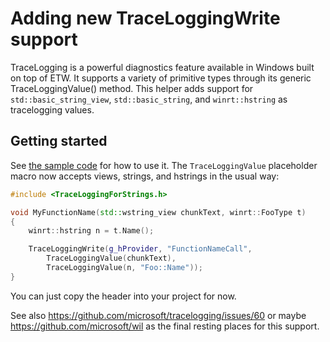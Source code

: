 # Adding new TraceLoggingWrite support

TraceLogging is a powerful diagnostics feature available in Windows built on top of ETW.
It supports a variety of primitive types through its generic TraceLoggingValue() method.
This helper adds support for `std::basic_string_view`, `std::basic_string`, and `winrt::hstring`
as tracelogging values.

## Getting started

See [the sample code](./main.cpp) for how to use it. The `TraceLoggingValue`
placeholder macro now accepts views, strings, and hstrings in the usual way:

```c++
#include <TraceLoggingForStrings.h>

void MyFunctionName(std::wstring_view chunkText, winrt::FooType t)
{
    winrt::hstring n = t.Name();

    TraceLoggingWrite(g_hProvider, "FunctionNameCall",
        TraceLoggingValue(chunkText),
        TraceLoggingValue(n, "Foo::Name"));
}
```

You can just copy the header into your project for now.

See also https://github.com/microsoft/tracelogging/issues/60 or maybe https://github.com/microsoft/wil as the final resting places for this support.